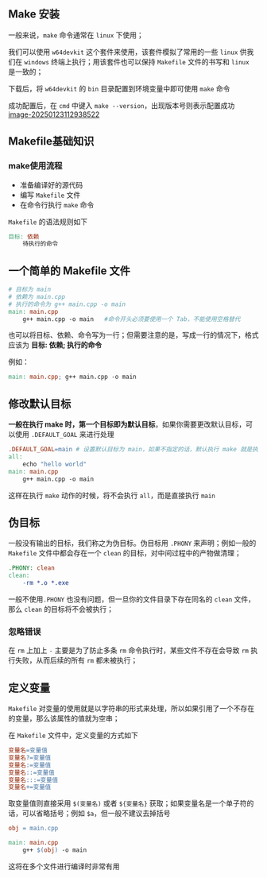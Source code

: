 ## Make 安装

一般来说，`make` 命令通常在 `linux` 下使用；

我们可以使用 `w64devkit` 这个套件来使用，该套件模拟了常用的一些 `linux` 供我们在 `windows` 终端上执行；用该套件也可以保持 `Makefile` 文件的书写和 `linux `是一致的；



 下载后，将 `w64devkit`  的 `bin` 目录配置到环境变量中即可使用 `make` 命令

成功配置后，在 `cmd` 中键入 `make --version`，出现版本号则表示配置成功
[image-20250123112938522](images/image-20250123112938522.png)

## Makefile基础知识
### make使用流程
- 准备编译好的源代码
- 编写 `Makefile` 文件
- 在命令行执行 `make` 命令

`Makefile` 的语法规则如下
```makefile
目标: 依赖
    待执行的命令
```

## 一个简单的 Makefile 文件
```makefile
# 目标为 main
# 依赖为 main.cpp
# 执行的命令为 g++ main.cpp -o main 
main: main.cpp
	g++ main.cpp -o main   #命令开头必须要使用一个 Tab，不能使用空格替代
```

也可以将目标、依赖、命令写为一行；但需要注意的是，写成一行的情况下，格式应该为 **目标: 依赖;  执行的命令**

例如：
```makefile
main: main.cpp; g++ main.cpp -o main
```

## 修改默认目标
**一般在执行 make 时，第一个目标即为默认目标**，如果你需要更改默认目标，可以使用 `.DEFAULT_GOAL` 来进行处理

```makefile
.DEFAULT_GOAL=main # 设置默认目标为 main，如果不指定的话，默认执行 make 就是执行了 all 这个目标
all: 
	echo "hello world"
main: main.cpp
	g++ main.cpp -o main
```

这样在执行 `make` 动作的时候，将不会执行 `all`，而是直接执行 `main`

## 伪目标

一般没有输出的目标，我们称之为伪目标。伪目标用 `.PHONY` 来声明；例如一般的 `Makefile` 文件中都会存在一个 `clean` 的目标，对中间过程中的产物做清理；

```makefile
.PHONY: clean
clean:
	-rm *.o *.exe
```

一般不使用`.PHONY` 也没有问题，但一旦你的文件目录下存在同名的 `clean` 文件，那么 `clean` 的目标将不会被执行；

### 忽略错误

在 `rm` 上加上 `-` 主要是为了防止多条 `rm` 命令执行时，某些文件不存在会导致 `rm` 执行失败，从而后续的所有 `rm` 都未被执行；

## 定义变量
`Makefile` 对变量的使用就是以字符串的形式来处理，所以如果引用了一个不存在的变量，那么该属性的值就为空串；

在 `Makefile` 文件中，定义变量的方式如下

```makefile
变量名=变量值
变量名?=变量值
变量名:=变量值
变量名::=变量值
变量名:::=变量值
变量名+=变量值
```

取变量值则直接采用 `$(变量名)` 或者 `${变量名}` 获取；如果变量名是一个单子符的话，可以省略括号；例如 `$a`，但一般不建议去掉括号

```makefile
obj = main.cpp

main: main.cpp
	g++ $(obj) -o main

```

这将在多个文件进行编译时非常有用